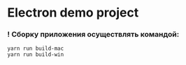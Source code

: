 # Electron demo project


### ! Сборку приложения осуществлять командой:
    yarn run build-mac
    yarn run build-win